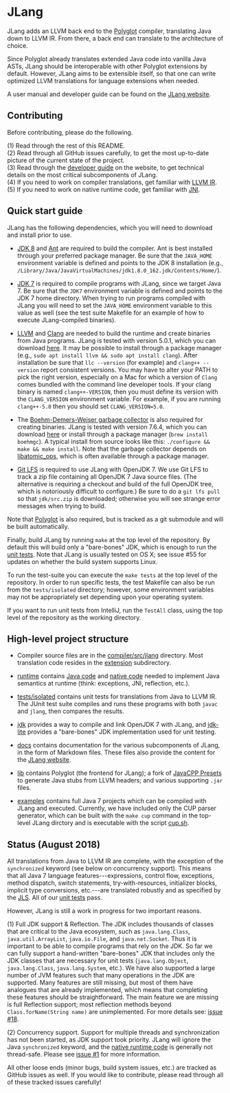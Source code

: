 JLang
========

JLang adds an LLVM back end to the [Polyglot](https://www.cs.cornell.edu/projects/polyglot/) compiler, translating Java down to LLVM IR. From there, a back end can translate to the architecture of choice.

Since Polyglot already translates extended Java code into vanilla Java ASTs, JLang should be interoperable with other Polyglot extensions by default. However, JLang aims to be extensible itself, so that one can write optimized LLVM translations for language extensions when needed.

A user manual and developer guide can be found on the [JLang website](https://polyglot-compiler.github.io/JLang/).

Contributing
------------

Before contributing, please do the following.

(1) Read through the rest of this README.<br>
(2) Read through all GitHub issues carefully, to get the most up-to-date picture of the current state of the project.<br>
(3) Read through the [developer guide](http://polyglot-compiler.github.io/JLang/developer-guide.html) on the website, to get technical details on the most critical subcomponents of JLang.<br>
(4) If you need to work on compiler translations, get familiar with [LLVM IR](https://llvm.org/docs/LangRef.html).<br>
(5) If you need to work on native runtime code, get familiar with [JNI](https://docs.oracle.com/javase/7/docs/technotes/guides/jni/spec/design.html).

Quick start guide
-----------------

JLang has the following dependencies, which you will need to download and install prior to use.

- [JDK 8](http://www.oracle.com/technetwork/java/javase/downloads/index-jsp-138363.html) and [Ant](http://ant.apache.org) are required to build the compiler. Ant is best installed through your preferred package manager. Be sure that the `JAVA_HOME` environment variable is defined and points to the JDK 8 installation (e.g., `/Library/Java/JavaVirtualMachines/jdk1.8.0_162.jdk/Contents/Home/`).

- [JDK 7](http://www.oracle.com/technetwork/java/javase/downloads/java-archive-downloads-javase7-521261.html) is required to compile programs with JLang, since we target Java 7. Be sure that the `JDK7` environment variable is defined and points to the JDK 7 home directory. When trying to run programs compiled with JLang you will need to set the `JAVA_HOME` environment variable to this value as well (see the test suite Makefile for an example of how to execute JLang-compiled binaries).

- [LLVM](http://llvm.org) and [Clang](https://clang.llvm.org) are needed to build the runtime and create binaries from Java programs. JLang is tested with version 5.0.1, which you can download [here](http://releases.llvm.org/download.html#5.0.1). It may be possible to install through a package manager (e.g., `sudo apt install llvm && sudo apt install clang`). After installation be sure that `llc --version` (for example) and `clang++ --version` report consistent versions. You may have to alter your PATH to pick the right version, especially on a Mac for which a version of `Clang` comes bundled with the command line developer tools. If your clang binary is named `clang++-VERSION`, then you must define its version with the `CLANG_VERSION` environment variable. For example, if you are running `clang++-5.0` then you should set `CLANG_VERSION=5.0`.

- The [Boehm-Demers-Weiser garbage collector](http://www.hboehm.info/gc/) is also required for creating binaries. JLang is tested with version 7.6.4, which you can download [here](http://www.hboehm.info/gc/gc_source/) or install through a package manager (`brew install boehmgc`). A typical install from source looks like this: `./configure && make && make install`. Note that the garbage collector depends on [libatomic_ops](https://github.com/ivmai/libatomic_ops), which is often available through a package manager.

- [Git LFS](https://git-lfs.github.com) is required to use JLang with OpenJDK 7. We use Git LFS to track a zip file containing all OpenJDK 7 Java source files. (The alternative is requiring a checkout and build of the full OpenJDK tree, which is notoriously difficult to configure.) Be sure to do a `git lfs pull` so that `jdk/src.zip` is downloaded; otherwise you will see strange error messages when trying to build.

Note that [Polyglot](https://github.com/polyglot-compiler/polyglot/) is also required, but is tracked as a git submodule and will be built automatically.

Finally, build JLang by running `make` at the top level of the repository. By default this will build only a "bare-bones" JDK, which is enough to run the [unit tests](tests/isolated). Note that JLang is usually tested on OS X; see issue #55 for updates on whether the build system supports Linux.

To run the test-suite you can execute the `make tests` at the top level of the repository. In order to run specific tests, the test Makefile can also be run from the `tests/isolated` directory; however, some environment variables may not be appropriately set depending upon your operating system.

If you want to run unit tests from IntelliJ, run the `TestAll` class, using the top level of the repository as the working directory.


High-level project structure
----------------------------

- Compiler source files are in the [compiler/src/jlang](compiler/src/jlang) directory. Most translation code resides in the [extension](compiler/src/jlang/extension) subdirectory.

- [runtime](runtime) contains [Java code](runtime/src) and [native code](runtime/native) needed to implement Java semantics at runtime (think: exceptions, JNI, reflection, etc.).

- [tests/isolated](tests/isolated) contains unit tests for translations from Java to LLVM IR. The JUnit test suite compiles and runs these programs with both `javac` and `jlang`, then compares the results.

- [jdk](jdk) provides a way to compile and link OpenJDK 7 with JLang, and [jdk-lite](jdk-lite) provides a "bare-bones" JDK implementation used for unit testing.

- [docs](docs) contains documentation for the various subcomponents of JLang, in the form of Markdown files. These files also provide the content for the [JLang website](http://polyglot-compiler.github.io/jlang/).

- [lib](lib) contains Polyglot (the frontend for JLang); a fork of [JavaCPP Presets](https://github.com/bytedeco/javacpp-presets) to generate Java stubs from LLVM headers; and various supporting `.jar` files.

- [examples](examples) contains full Java 7 projects which can be compiled with JLang and executed. Currently, we have included only the CUP parser generator, which can be built with the `make cup` command in the top-level JLang dirctory and is executable with the script [cup.sh](examples/cup/bin/cup.sh).

Status (August 2018)
-----------------

All translations from Java to LLVM IR are complete, with the exception of the `synchronized` keyword (see below on concurrency support). This means that all Java 7 language features---expressions, control flow, exceptions, method dispatch, switch statements, try-with-resources, initializer blocks, implicit type conversions, etc.---are translated robustly and as specified by the [JLS](https://docs.oracle.com/javase/specs/jls/se7/html/index.html). All of our [unit tests](tests/isolated) pass.

However, JLang is still a work in progress for two important reasons.

(1) Full JDK support & Reflection. The JDK includes thousands of classes that are critical to the Java ecosystem, such as `java.lang.Class`, `java.util.ArrayList`, `java.io.File`, and `java.net.Socket`. Thus it is important to be able to compile programs that rely on the JDK. So far we can fully support a hand-written "bare-bones" JDK that includes only the JDK classes that are necessary for unit tests (`java.lang.Object`, `java.lang.Class`, `java.lang.System`, etc.). We have also supported a large number of JVM features such that many operations in the JDK are supported. Many features are still missing, but most of them have analogues that are already implemented, which means that completing these features should be straightforward. The main feature we are missing is full Reflection support; most reflection methods beyond `Class.forName(String name)` are unimplemented. For more details see: [issue #18](https://github.com/polyglot-compiler/JLang/issues/18).

(2) Concurrency support. Support for multiple threads and synchronization has not been started, as JDK support took priority. JLang will ignore the Java `synchronized` keyword, and the [native runtime code](runtime/native) is generally not thread-safe. Please see [issue #1](https://github.com/polyglot-compiler/JLang/issues/1) for more information.

All other loose ends (minor bugs, build system issues, etc.) are tracked as GitHub issues as well. If you would like to contribute, please read through all of these tracked issues carefully!


